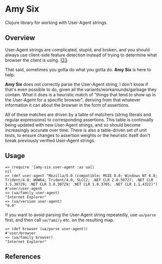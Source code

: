 # Amy Six

Clojure library for working with User-Agent strings.

## Overview

User-Agent strings are complicated, stupid, and broken, and you should always
use client-side feature detection instead of trying to determine what browser
the client is using. [1][1][2][2][3][3]

That said, sometimes you gotta do what you gotta do. **Amy Six** is here to help.

**Amy Six** does not correctly parse the User-Agent string; I don't know if
that's even possible to do, given all the variants/workarounds/garbage they
contain. What it does is a heuristic match of "things that tend to show up in
the User-Agent for a specific browser", deriving from that whatever information
it can about the browser in the form of assertions.

All of these matches are driven by a table of matchers (string literals and
regular expressions) to corresponding assertions. This table is continually
being updated with new User-Agent strings, and so should become increasingly
accurate over time. There is also a table-driven set of unit tests, to ensure
changes to assertion weights or the heuristic itself don't break previously
verified User-Agent strings.

## Usage

	=> (require '[amy-six.user-agent :as ua])
	nil
	=> (def user-agent "Mozilla/5.0 (compatible; MSIE 8.0; Windows NT 6.0; Trident/4.0; WOW64; Trident/4.0; SLCC2; .NET CLR 2.0.50727; .NET CLR 3.5.30729; .NET CLR 3.0.30729; .NET CLR 1.0.3705; .NET CLR 1.1.4322)")
	#'user/user-agent
	=> (ua/family user-agent)
	"Internet Explorer"
	=> (ua/version user-agent)
	"8.0"

If you want to avoid parsing the User-Agent string repeatedly, use `ua/parse`
first, and then call `ua/family` etc. on the resulting map.

	=> (def browser (ua/parse user-agent))
	#'user/browser
	=> (ua/family browser)
	"Internet Explorer"

## References

[1]: http://webaim.org/blog/user-agent-string-history/ "History of the browser user-agent string"
[2]: https://msdn.microsoft.com/en-us/library/ms537503(v=vs.85).aspx "Understanding user-agent strings"
[3]: http://stackoverflow.com/search?q=user+agent+string "Stack Overflow"
